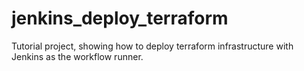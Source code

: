 # jenkins_deploy_terraform
Tutorial project, showing how to deploy terraform infrastructure with Jenkins as the workflow runner.
